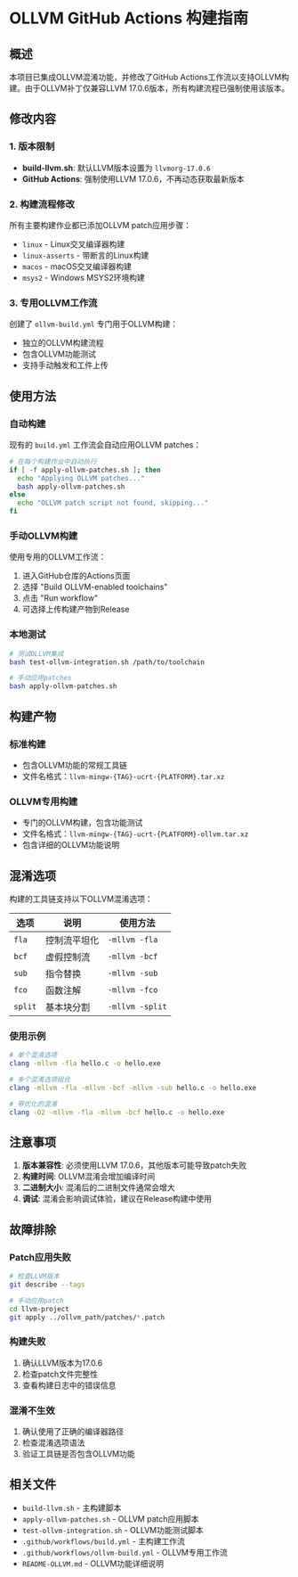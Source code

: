 # OLLVM GitHub Actions 构建指南

## 概述

本项目已集成OLLVM混淆功能，并修改了GitHub Actions工作流以支持OLLVM构建。由于OLLVM补丁仅兼容LLVM 17.0.6版本，所有构建流程已强制使用该版本。

## 修改内容

### 1. 版本限制
- **build-llvm.sh**: 默认LLVM版本设置为 `llvmorg-17.0.6`
- **GitHub Actions**: 强制使用LLVM 17.0.6，不再动态获取最新版本

### 2. 构建流程修改
所有主要构建作业都已添加OLLVM patch应用步骤：
- `linux` - Linux交叉编译器构建
- `linux-asserts` - 带断言的Linux构建
- `macos` - macOS交叉编译器构建  
- `msys2` - Windows MSYS2环境构建

### 3. 专用OLLVM工作流
创建了 `ollvm-build.yml` 专门用于OLLVM构建：
- 独立的OLLVM构建流程
- 包含OLLVM功能测试
- 支持手动触发和工件上传

## 使用方法

### 自动构建
现有的 `build.yml` 工作流会自动应用OLLVM patches：
```bash
# 在每个构建作业中自动执行
if [ -f apply-ollvm-patches.sh ]; then
  echo "Applying OLLVM patches..."
  bash apply-ollvm-patches.sh
else
  echo "OLLVM patch script not found, skipping..."
fi
```

### 手动OLLVM构建
使用专用的OLLVM工作流：
1. 进入GitHub仓库的Actions页面
2. 选择 "Build OLLVM-enabled toolchains"
3. 点击 "Run workflow"
4. 可选择上传构建产物到Release

### 本地测试
```bash
# 测试OLLVM集成
bash test-ollvm-integration.sh /path/to/toolchain

# 手动应用patches
bash apply-ollvm-patches.sh
```

## 构建产物

### 标准构建
- 包含OLLVM功能的常规工具链
- 文件名格式：`llvm-mingw-{TAG}-ucrt-{PLATFORM}.tar.xz`

### OLLVM专用构建  
- 专门的OLLVM构建，包含功能测试
- 文件名格式：`llvm-mingw-{TAG}-ucrt-{PLATFORM}-ollvm.tar.xz`
- 包含详细的OLLVM功能说明

## 混淆选项

构建的工具链支持以下OLLVM混淆选项：

| 选项 | 说明 | 使用方法 |
|------|------|----------|
| `fla` | 控制流平坦化 | `-mllvm -fla` |
| `bcf` | 虚假控制流 | `-mllvm -bcf` |
| `sub` | 指令替换 | `-mllvm -sub` |
| `fco` | 函数注解 | `-mllvm -fco` |
| `split` | 基本块分割 | `-mllvm -split` |

### 使用示例
```bash
# 单个混淆选项
clang -mllvm -fla hello.c -o hello.exe

# 多个混淆选项组合
clang -mllvm -fla -mllvm -bcf -mllvm -sub hello.c -o hello.exe

# 带优化的混淆
clang -O2 -mllvm -fla -mllvm -bcf hello.c -o hello.exe
```

## 注意事项

1. **版本兼容性**: 必须使用LLVM 17.0.6，其他版本可能导致patch失败
2. **构建时间**: OLLVM混淆会增加编译时间
3. **二进制大小**: 混淆后的二进制文件通常会增大
4. **调试**: 混淆会影响调试体验，建议在Release构建中使用

## 故障排除

### Patch应用失败
```bash
# 检查LLVM版本
git describe --tags

# 手动应用patch
cd llvm-project
git apply ../ollvm_path/patches/*.patch
```

### 构建失败
1. 确认LLVM版本为17.0.6
2. 检查patch文件完整性
3. 查看构建日志中的错误信息

### 混淆不生效
1. 确认使用了正确的编译器路径
2. 检查混淆选项语法
3. 验证工具链是否包含OLLVM功能

## 相关文件

- `build-llvm.sh` - 主构建脚本
- `apply-ollvm-patches.sh` - OLLVM patch应用脚本
- `test-ollvm-integration.sh` - OLLVM功能测试脚本
- `.github/workflows/build.yml` - 主构建工作流
- `.github/workflows/ollvm-build.yml` - OLLVM专用工作流
- `README-OLLVM.md` - OLLVM功能详细说明